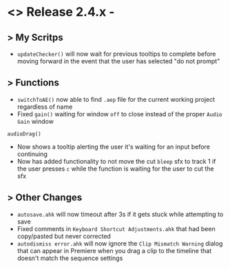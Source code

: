 # <> Release 2.4.x - 

## > My Scritps
- `updateChecker()` will now wait for previous tooltips to complete before moving forward in the event that the user has selected "do not prompt"

## > Functions
- `switchToAE()` now able to find `.aep` file for the current working project regardless of name
- Fixed `gain()` waiting for window `off` to close instead of the proper `Audio Gain` window

`audioDrag()`
- Now shows a tooltip alerting the user it's waiting for an input before continuing
- Now has added functionality to not move the cut `bleep` sfx to track 1 if the user presses `c` while the function is waiting for the user to cut the sfx

## > Other Changes
- `autosave.ahk` will now timeout after 3s if it gets stuck while attempting to save
- Fixed comments in `Keyboard Shortcut Adjustments.ahk` that had been copy/pasted but never corrected
- `autodismiss error.ahk` will now ignore the `Clip Mismatch Warning` dialog that can appear in Premiere when you drag a clip to the timeline that doesn't match the sequence settings